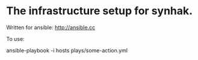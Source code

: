 The infrastructure setup for synhak.
==========

Written for ansible: http://ansible.cc

To use:

  ansible-playbook -i hosts plays/some-action.yml
